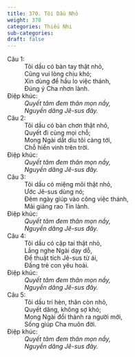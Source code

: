 ```yaml
---
title: 370. Tôi Dầu Nhỏ
weight: 370
categories: Thiếu Nhi
sub-categories: 
draft: false
---
```

<dl><dt>Câu 1:</dt><dd data-verse="1">Tôi dầu có bàn tay thật nhỏ, <br/>Cũng vui lòng chịu khó; <br/>Xin dùng để hầu lo việc thánh, <br/>Đúng ý Cha nhơn lành. </dd><dt>Điệp khúc:</dt><dd data-chorus="1"><em>Quyết tâm đem thân mọn nầy, <br/>Nguyền dâng Jê-sus đây. </em></dd><dt>Câu 2:</dt><dd data-verse="2"> Tôi dầu có bàn chơn thật nhỏ, <br/>Quyết đi cùng mọi chỗ; <br/>Mong Ngài dắt dìu tôi càng tới, <br/>Chỗ hiển vinh trên trời. </dd><dt>Điệp khúc:</dt><dd data-chorus="1"><em>Quyết tâm đem thân mọn nầy, <br/>Nguyền dâng Jê-sus đây. </em></dd><dt>Câu 3:</dt><dd data-verse="3">Tôi dầu có miệng môi thật nhỏ, <br/>Ước Jê-sus dùng nó; <br/>Đêm ngày giúp vào công việc thánh, <br/>Mãi giảng rao Tin lành. </dd><dt>Điệp khúc:</dt><dd data-chorus="1"><em>Quyết tâm đem thân mọn nầy, <br/>Nguyền dâng Jê-sus đây. </em></dd><dt>Câu 4:</dt><dd data-verse="4">Tôi dầu có cặp tai thật nhỏ, <br/>Lắng nghe Ngài dạy dỗ, <br/>Để thuật tích Jê-sus từ ái, <br/>Đấng trẻ con yêu hoài. </dd><dt>Điệp khúc:</dt><dd data-chorus="1"><em>Quyết tâm đem thân mọn nầy, <br/>Nguyền dâng Jê-sus đây. </em></dd><dt>Câu 5:</dt><dd data-verse="5">Tôi dầu trí hèn, thân còn nhỏ, <br/>Quyết dâng, không sợ khó; <br/>Mong Ngài đổi thành ra người mới, <br/>Sống giúp Cha muôn đời. </dd><dt>Điệp khúc:</dt><dd data-chorus="1"><em>Quyết tâm đem thân mọn nầy, <br/>Nguyền dâng Jê-sus đây. </em></dd></dl>
